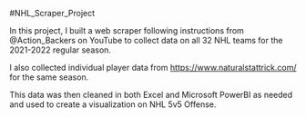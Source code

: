 #NHL_Scraper_Project

In this project, I built a web scraper following instructions from @Action_Backers on YouTube to collect data on all 32 NHL teams for the 2021-2022 regular season.

I also collected individual player data from https://www.naturalstattrick.com/ for the same season.

This data was then cleaned in both Excel and Microsoft PowerBI as needed and used to create a visualization on NHL 5v5 Offense.
